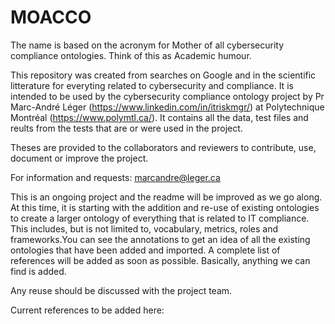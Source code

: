 # MOACCO
The name is based on the acronym for Mother of all cybersecurity compliance ontologies. Think of this as Academic humour.

This repository was created from searches on Google and in the scientific litterature for everyting related to cybersecurity and compliance. It is intended to be used by the cybersecurity compliance ontology project by Pr Marc-André Léger (https://www.linkedin.com/in/itriskmgr/) at Polytechnique Montréal (https://www.polymtl.ca/). It contains all the data, test files and reults from the tests that are or were used in the project.

Theses are provided to the collaborators and reviewers to contribute, use, document or improve the project.

For information and requests: marcandre@leger.ca

This is an ongoing project and the readme will be improved as we go along. At this time, it is starting with the addition and re-use of existing ontologies to create a larger ontology of everything that is related to IT compliance. This includes, but is not limited to, vocabulary, metrics, roles and frameworks.You can see the annotations to get an idea of all the existing ontologies that have been added and imported. A complete list of references will be added as soon as possible. Basically, anything we can find is added. 

Any reuse should be discussed with the project team.

Current references to be added here: 

